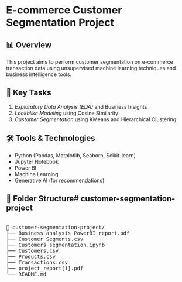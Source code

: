 # E-commerce Customer Segmentation Project

## 📊 Overview
This project aims to perform customer segmentation on e-commerce transaction data using unsupervised machine learning techniques and business intelligence tools.

## 🧩 Key Tasks
1. *Exploratory Data Analysis (EDA)* and Business Insights
2. *Lookalike Modeling* using Cosine Similarity
3. *Customer Segmentation* using KMeans and Hierarchical Clustering

## 🛠️ Tools & Technologies
- Python (Pandas, Matplotlib, Seaborn, Scikit-learn)
- Jupyter Notebook
- Power BI
- Machine Learning
- Generative AI (for recommendations)

## 📂 Folder Structure# customer-segmentation-project
<pre>

📁 customer-segmentation-project/
├── Business analysis PowerBI report.pdf
├── Customer_Segments.csv
├── Customers segmentation.ipynb
├── Customers.csv
├── Products.csv
├── Transactions.csv
├── project_report[1].pdf
└── README.md

</pre>
